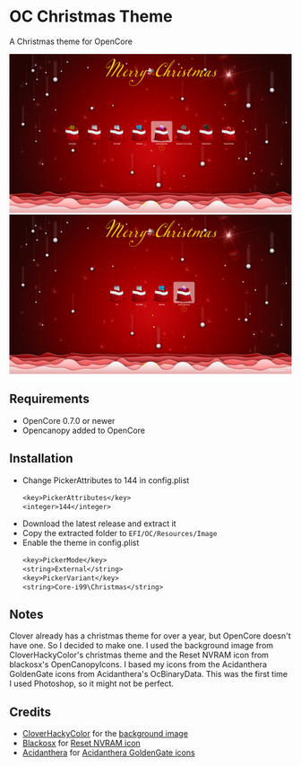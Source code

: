 # OC Christmas Theme
A Christmas theme for OpenCore

<img src="Preview/Preview1.png">
<img src="Preview/Preview2.png">

## Requirements
- OpenCore 0.7.0 or newer
- Opencanopy added to OpenCore
## Installation
- Change PickerAttributes to 144 in config.plist
    ```
    <key>PickerAttributes</key>
    <integer>144</integer>
    ```
- Download the latest release and extract it
- Copy the extracted folder to `EFI/OC/Resources/Image`
- Enable the theme in config.plist
    ```
    <key>PickerMode</key>
    <string>External</string>
    <key>PickerVariant</key>
    <string>Core-i99\Christmas</string>
    ```

## Notes
Clover already has a christmas theme for over a year, but OpenCore doesn't have one. So I decided to make one. I used the background image from CloverHackyColor's christmas theme and the Reset NVRAM icon from blackosx's OpenCanopyIcons. I based my icons from the Acidanthera GoldenGate icons from Acidanthera's OcBinaryData.
This was the first time I used Photoshop, so it might not be perfect.

## Credits
- [CloverHackyColor](https://github.com/CloverHackyColor) for the [background image](https://github.com/CloverHackyColor/CloverThemes/blob/master/christmas/background.png)
- [Blackosx](https://github.com/blackosx) for [Reset NVRAM icon](https://github.com/blackosx/OpenCanopyIcons/blob/master/Set1/Tool/ResetNVRAM.icns)
- [Acidanthera](https://github.com/acidanthera) for [Acidanthera GoldenGate icons](https://github.com/acidanthera/OcBinaryData/tree/master/Resources/Image/Acidanthera/GoldenGate)